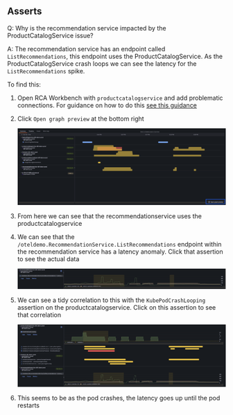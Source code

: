 ## Asserts
Q: Why is the recommendation service impacted by the ProductCatalogService issue?

A: The recommendation service has an endpoint called `ListRecommendations`, this endpoint uses the ProductCatalogService. As the ProductCatalogService crash loops we can see the latency for the `ListRecommendations` spike.

To find this:
1. Open RCA Workbench with `productcatalogservice` and add problematic connections. For guidance on how to do this [see this guidance](./1.5-asserts.md)
1. Click `Open graph preview` at the bottom right

    ![allentities](/images/breakout_2/1.8-asserts-1.png)
    
1. From here we can see that the recommendationservice uses the productcatalogservice
1. We can see that the `/oteldemo.RecommendationService.ListRecommendations` endpoint within the recommendation service has a latency anomaly. Click that assertion to see the actual data

    ![allentities](/images/breakout_2/1.8-asserts-2.png)
    
1. We can see a tidy correlation to this with the `KubePodCrashLooping` assertion on the productcatalogservice. Click on this assertion to see that correlation

    ![allentities](/images/breakout_2/1.8-asserts-3.png)
    
1. This seems to be as the pod crashes, the latency goes up until the pod restarts
